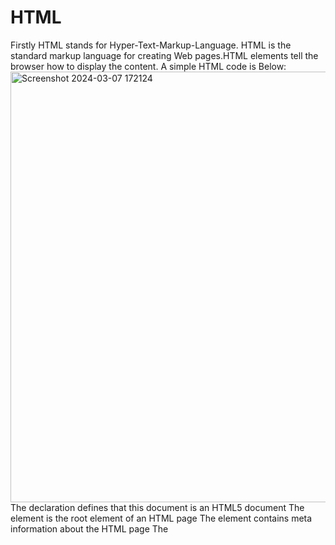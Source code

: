 # HTML
Firstly HTML stands for Hyper-Text-Markup-Language.
HTML is the standard markup language for creating Web pages.HTML elements tell the browser how to display the content.
A simple HTML code is Below:
<img width="689" alt="Screenshot 2024-03-07 172124" src="https://github.com/GANU1498/HTML/assets/143490640/f495571c-3f1f-4fc6-829c-262776407dc4">
The <!DOCTYPE html> declaration defines that this document is an HTML5 document
The <html> element is the root element of an HTML page
The <head> element contains meta information about the HTML page
The <title> element specifies a title for the HTML page (which is shown in the browser's title bar or in the page's tab)
The <body> element defines the document's body, and is a container for all the visible contents, such as headings, paragraphs, images, hyperlinks, tables, lists, etc.

The h1 element defines a large heading.
The p element defines a paragraph.
The DOCTYPE Declaration.
The DOCTYPE declaration represents the document type, and helps browsers to display web pages correctly.

It must only appear once, at the top of the page (before any HTML tags).

The DOCTYPE declaration is not case sensitive.

The DOCTYPE declaration for HTML5 is:

<img width="633" alt="Screenshot 2024-03-07 173130" src="https://github.com/GANU1498/HTML/assets/143490640/7613dba6-2a13-4c32-837e-79e4ba2955e9">
